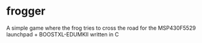 # frogger
A simple game where the frog tries to cross the road for the MSP430F5529 launchpad + BOOSTXL-EDUMKII written in C
